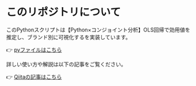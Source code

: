 # このリポジトリについて

このPythonスクリプトは【Python×コンジョイント分析】OLS回帰で効用値を推定し、ブランド別に可視化するを実装しています。

👉 [pyファイルはこちら](https://github.com/iwakazusuwa/py_conjoint)

詳しい使い方や解説は以下の記事をご覧ください。

👉 [Qiitaの記事はこちら](https://qiita.com/iwakazusuwa/items/84a9822b16f2ea6c97d0)


